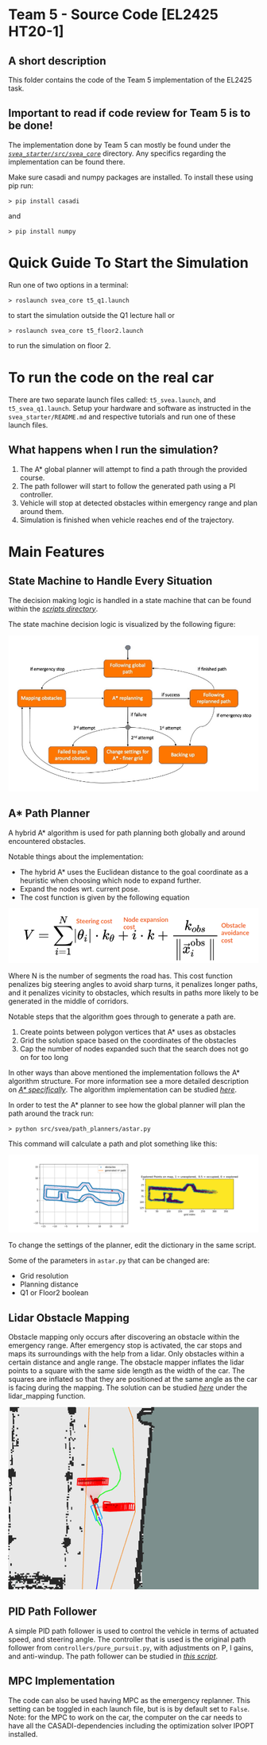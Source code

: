 # Team 5 - Source Code [EL2425 HT20-1]
## A short description
This folder contains the code of the Team 5 implementation of the EL2425 task.

## **Important to read if code review for Team 5 is to be done!** 

The implementation done by Team 5 can mostly be found under the *[`svea_starter/src/svea_core`](https://github.com/KTH-SML/svea_starter/tree/team5_master/src/svea_core)* directory. Any specifics regarding the implementation can be found there.

Make sure casadi and numpy packages are installed. To install these using pip run:

    > pip install casadi 
and 

    > pip install numpy

# Quick Guide To Start the Simulation
Run one of two options in a terminal: 

    > roslaunch svea_core t5_q1.launch 
    
to start the simulation outside the Q1 lecture hall or 

    > roslaunch svea_core t5_floor2.launch

to run the simulation on floor 2.

# To run the code on the real car
 There are two separate launch files called: `t5_svea.launch`, and `t5_svea_q1.launch`. Setup your hardware and software as instructed in the `svea_starter/README.md` and respective tutorials and run one of these launch files.

## What happens when I run the simulation? 

1. The A* global planner will attempt to find a path through the provided course. 
2. The path follower will start to follow the generated path using a PI controller. 
3. Vehicle will stop at detected obstacles within emergency range and plan around them. 
4. Simulation is finished when vehicle reaches end of the trajectory.

# Main Features

## State Machine to Handle Every Situation 

The decision making logic is handled in a state machine that can be found within the *[scripts directory](https://github.com/KTH-SML/svea_starter/tree/team5_master/src/svea_core/scripts)*. 

The state machine decision logic is visualized by the following figure: 

 ![State Machine](t5_img/SM_orange.jpeg)

## A* Path Planner

A hybrid A* algorithm is used for path planning both globally and around encountered obstacles. 

Notable things about the implementation: 
* The hybrid A* uses the Euclidean distance to the goal coordinate as a heuristic when choosing which node to expand further. 
* Expand the nodes wrt. current pose. 
* The cost function is given by the following equation

 ![A* Cost Function](t5_img/astarcostfunction.png)

Where N is the number of segments the road has. This cost function penalizes big steering angles to avoid sharp turns, it penalizes longer paths, and it penalizes vicinity to obstacles, which results in paths more likely to be generated in the middle of corridors.  

Notable steps that the algorithm goes through to generate a path are.
1. Create points between polygon vertices that A* uses as obstacles 
2. Grid the solution space based on the coordinates of the obstacles
3. Cap the number of nodes expanded such that the search does not go on for too long 

In other ways than above mentioned the implementation follows the A* algorithm structure. For more information see a more detailed description on *[A* specifically](https://en.wikipedia.org/wiki/A*_search_algorithm)*. The algorithm implementation can be studied *[here](https://github.com/KTH-SML/svea_starter/tree/team5_master/src/svea_core/src/svea/path_planners/astar.py)*. 

In order to test the A* planner to see how the global planner will plan the path around the track run:

    > python src/svea/path_planners/astar.py

This command will calculate a path and plot something like this:

 ![A* Path](t5_img/astarExample.png)


To change the settings of the planner, edit the dictionary in the same script.

Some of the parameters in `astar.py` that can be changed are:
- Grid resolution
- Planning distance 
- Q1 or Floor2 boolean

## Lidar Obstacle Mapping 

Obstacle mapping only occurs after discovering an obstacle within the emergency range. After emergency stop is activated, the car stops and maps its surroundings with the help from a lidar. Only obstacles within a certain distance and angle range. The obstacle mapper inflates the lidar points to a square with the same side length as the width of the car. The squares are inflated so that they are positioned at the same angle as the car is facing during the mapping. The solution can be studied *[here](https://github.com/KTH-SML/svea_starter/blob/team5_master/src/svea_core/src/svea/controllers/pure_pursuit.py)* under the lidar_mapping function.

 ![Obstacles](t5_img/inflated_obstacles.png)	


## PID Path Follower

A simple PID path follower is used to control the vehicle in terms of actuated speed, and steering angle. The controller that is used is the original path follower from `controllers/pure_pursuit.py`, with adjustments on P, I gains, and anti-windup. The path follower can be studied in *[this script](https://github.com/KTH-SML/svea_starter/tree/team5_master/src/svea_core/src/svea/controllers)*. 


## MPC Implementation
The code can also be used having MPC as the emergency replanner. This setting can be toggled in each launch file, but is is by default set to `False`. Note: for the MPC to work on the car, the computer on the car needs to have all the CASADI-dependencies including the optimization solver IPOPT installed. 

